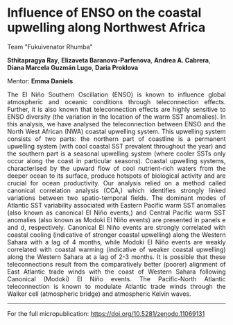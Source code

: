 # Influence of ENSO on the coastal upwelling along Northwest Africa 

Team "Fukuivenator Rhumba"

**Sthitapragya Ray**, **Elizaveta Baranova-Parfenova**, **Andrea A. Cabrera**, **Diana Marcela Guzmán Lugo**, **Daria Proklova**

Mentor: **Emma Daniels**

<div style="text-align: justify">
The El Niño Southern Oscillation (ENSO) is known to influence global atmospheric and oceanic conditions through teleconnection effects. Further, it is also known that teleconnection effects are highly sensitive to ENSO diversity (the variation in the location of the warm SST anomalies). In this analysis, we have analysed the teleconnection between ENSO and the North West African (NWA) coastal upwelling system. This upwelling system consists of two parts: the northern part of coastline is a permanent upwelling system (with cool coastal SST prevalent throughout the year) and the southern part is a seasonal upwelling system (where cooler SSTs only occur along the coast in particular seasons). Coastal upwelling systems, characterised by the upward flow of cool nutrient-rich waters from the deeper ocean to its surface, produce hotspots of biological activity and are crucial for ocean productivity. Our analysis relied on a method called canonical correlation analysis (CCA,) which identifies strongly linked variations between two spatio-temporal fields. The dominant modes of Atlantic SST variability associated with Eastern Pacific warm SST anomalies (also known as canonical El Niño events,) and Central Pacific warm SST anomalies (also known as Modoki El Niño events) are presented in panels e and d, respectively. Canonical El Niño events are strongly correlated with coastal cooling (indicative of stronger coastal upwelling) along the Western Sahara with a lag of 4 months, while Modoki El Niño events are weakly correlated with coastal warming (indicative of weaker coastal upwelling) along the Western Sahara at a lag of 2-3 months. It is possible that these teleconnections result from the comparatively better (poorer) alignment of East Atlantic trade winds with the coast of Western Sahara following Canonical (Modoki) El Niño events. The Pacific-North Atlantic teleconnection is known to modulate Atlantic trade winds through the Walker cell (atmospheric bridge) and atmospheric Kelvin waves.
</div>

---
For the full micropublication:
https://doi.org/10.5281/zenodo.11069131
